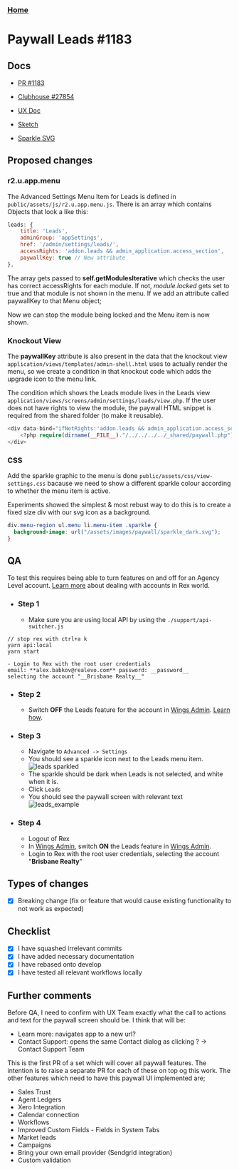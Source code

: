 <script>
  window.restrictAccess({
      provider: 'Google',
      domains: ['rexsoftware.com.au', 'listingslab.com']
  })
</script>

### [Home](/)

# Paywall Leads #1183

## Docs

- [PR #1183](https://github.com/rexlabsio/rex-app/pull/1183)

- [Clubhouse #27854](https://app.clubhouse.io/rexlabs/story/27854/create-paywall-ux)

- [UX Doc](https://docs.google.com/document/d/1lmPypYx8PVb_Qdg5NWpmaXwMjf45_gpMrr5Hgb-3hFM/edit#heading=h.vgu80vvtz7qj)

- [Sketch](https://api.clubhouse.io/api/attachments/files/clubhouse-assets/59b49fbb-ad90-4628-b335-19807d8ed4d4/5ccb9b57-8a83-41b7-ba28-6d078e9ba2b3/R_Generic-Paywall_UX%20(Generic%20Feature%20Paywall)%20copy.sketch)

- [Sparkle SVG](https://api.clubhouse.io/api/attachments/files/clubhouse-assets/59b49fbb-ad90-4628-b335-19807d8ed4d4/5ccb99c5-f2f0-446a-9b05-add04ba9895b/sparkle-group.svg)

## Proposed changes

### r2.u.app.menu

The Advanced Settings Menu Item for Leads is defined in `public/assets/js/r2.u.app.menu.js`. There is an array which contains Objects that look a like this:  

```javascript
leads: {
    title: 'Leads',
    adminGroup: 'appSettings',
    href: '/admin/settings/leads/',
    accessRights: 'addon.leads && admin_application.access_section',
    paywallKey: true // New attribute
},
```
The array gets passed to __self.getModulesIterative__ which checks the user has correct accessRights for each module. If not, _module.locked_ gets set to true and that module is not shown in the menu. If we add an attribute called paywallKey to that Menu object;

Now we can stop the module being locked and the Menu item is now shown.

### Knockout View

The __paywallKey__ attribute is also present in the data that the knockout view `application/views/templates/admin-shell.html` uses to actually render the menu, so we create a condition in that knockout code which adds the upgrade icon to the menu link.

The condition which shows the Leads module lives in the Leads view `application/views/screens/admin/settings/leads/view.php`. If the user does not have rights to view the module, 
the paywall HTML snippet is required from the shared folder (to make it reusable).

```php
<div data-bind="ifNotRights:'addon.leads && admin_application.access_section'">
    <?php require(dirname(__FILE__)."/../../../../_shared/paywall.php"); ?>
</div>
```

### CSS

Add the sparkle graphic to the menu is done `public/assets/css/view-settings.css` bacause 
we need to show a different sparkle colour according to whether the menu item is active.

Experiments showed the simplest & most rebust way to do this is to create a fixed size div 
with our svg icon as a background.

```css
div.menu-region ul.menu li.menu-item .sparkle {
  background-image: url("/assets/images/paywall/sparkle_dark.svg");
}
```

## QA

To test this requires being able to turn features on and off for an Agency Level account. 
[Learn more](md/rex_accounts.md) about dealing with accounts in Rex world.

- ### Step 1 
    - Make sure you are using local API by using the `./support/api-switcher.js`  
```
// stop rex with ctrl+a k
yarn api:local
yarn start
```
    - Login to Rex with the root user credentials  
    email: **alex.babkov@realevo.com** password: __password__  
    selecting the account "__Brisbane Realty__" 

- ### Step 2
    - Switch **OFF** the Leads feature for the account in [Wings Admin](http://localhost:20002). 
    [Learn how](md/wings_admin.md).

- ### Step 3
    - Navigate to `Advanced -> Settings`
    - You should see a sparkle icon next to the Leads menu item.  
    ![leads sparkled](https://user-images.githubusercontent.com/370513/59813967-e6ca5100-9356-11e9-9f5d-11d70ae32fd8.png)
    - The sparkle should be dark when Leads is not selected, and white when it is. 
    - Click `Leads`
    - You should see the paywall screen with relevant text  
    ![leads_example](https://user-images.githubusercontent.com/370513/59730902-730d4300-9287-11e9-9ba2-d00ac94f4e11.png)

- ### Step 4
    - Logout of Rex 
    - In [Wings Admin](http://localhost:20002), switch **ON** the Leads feature in [Wings Admin](http://localhost:20002).
    - Login to Rex with the root user credentials, selecting the account "__Brisbane Realty__" 


## Types of changes

- [x] Breaking change (fix or feature that would cause existing functionality to not work as expected)

## Checklist

- [x] I have squashed irrelevant commits
- [x] I have added necessary documentation
- [x] I have rebased onto develop
- [x] I have tested all relevant workflows locally

## Further comments

Before QA, I need to confirm with UX Team exactly what the call to actions and 
text for the paywall screen should be. I think that will be: 

- Learn more: navigates app to a new url?
- Contact Support: opens the same Contact dialog as clicking ? -> Contact Support Team

This is the first PR of a set which will cover all paywall features. 
The intention is to raise a separate PR for each of these on top og this work. 
The other features which need to have this paywall UI implemented are; 

- Sales Trust
- Agent Ledgers
- Xero Integration
- Calendar connection
- Workflows
- Improved Custom Fields - Fields in System Tabs
- Market leads
- Campaigns
- Bring your own email provider (Sendgrid integration)
- Custom validation
